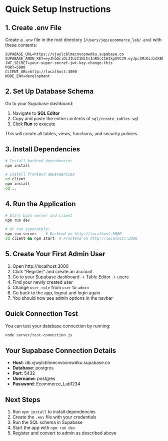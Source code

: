 # Quick Setup Instructions

## 1. Create .env File

Create a `.env` file in the root directory (`/Users/jep/ecommerce_lab/.env`) with these contents:

```env
SUPABASE_URL=https://vjwylcblmecnvosmwdku.supabase.co
SUPABASE_ANON_KEY=eyJhbGciOiJIUzI1NiIsInR5cCI6IkpXVCJ9.eyJpc3MiOiJzdXBhYmFzZSIsInJlZiI6InZqd3lsY2JsbWVjbnZvc213ZGt1Iiwicm9sZSI6ImFub24iLCJpYXQiOjE3NjE1NzA3MTQsImV4cCI6MjA3NzE0NjcxNH0.B6W_HU1ewIGUk0G7wYUVpCnqPOu5VOL6K8IIdvF5lkg
JWT_SECRET=your-super-secret-jwt-key-change-this
PORT=5000
CLIENT_URL=http://localhost:3000
NODE_ENV=development
```

## 2. Set Up Database Schema

Go to your Supabase dashboard:
1. Navigate to **SQL Editor**
2. Copy and paste the entire contents of `sql/create_tables.sql`
3. Click **Run** to execute

This will create all tables, views, functions, and security policies.

## 3. Install Dependencies

```bash
# Install backend dependencies
npm install

# Install frontend dependencies
cd client
npm install
cd ..
```

## 4. Run the Application

```bash
# Start both server and client
npm run dev

# Or run separately:
npm run server    # Backend on http://localhost:5000
cd client && npm start  # Frontend on http://localhost:3000
```

## 5. Create Your First Admin User

1. Open http://localhost:3000
2. Click "Register" and create an account
3. Go to your Supabase dashboard → Table Editor → users
4. Find your newly created user
5. Change `user_role` from `user` to `admin`
6. Go back to the app, logout and login again
7. You should now see admin options in the navbar

## Quick Connection Test

You can test your database connection by running:

```bash
node server/test-connection.js
```

## Your Supabase Connection Details

- **Host**: db.vjwylcblmecnvosmwdku.supabase.co
- **Database**: postgres
- **Port**: 5432
- **Username**: postgres
- **Password**: Ecommerce_Lab1234

## Next Steps

1. Run `npm install` to install dependencies
2. Create the `.env` file with your credentials
3. Run the SQL schema in Supabase
4. Start the app with `npm run dev`
5. Register and convert to admin as described above

